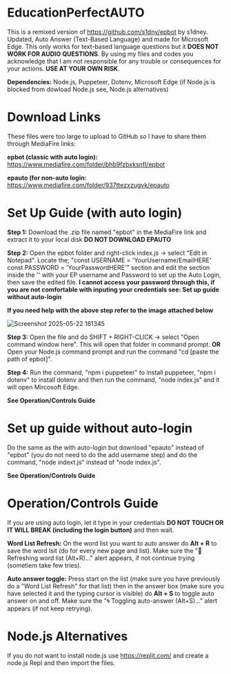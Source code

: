 # EducationPerfectAUTO
This is a remixed version of https://github.com/s1dny/epbot by s1dney. Updated, Auto Answer (Text-Based Language) and made for Microsoft Edge.
This only works for text-based language questions but it **DOES NOT WORK FOR AUDIO QUESTIONS**.
By using my files and codes you acknowledge that I am not responsible for any trouble or consequences for your actions. **USE AT YOUR OWN RISK**.

**Dependencies:** Node.js, Puppeteer, Dotenv, Microsoft Edge (if Node.js is blocked from dowload Node.js see, Node.js alternatives)

# Download Links

These files were too large to upload to GitHub so I have to share them through MediaFire links:

**epbot (classic with auto login):** https://www.mediafire.com/folder/bhb9fzbxksnfl/epbot

**epauto (for non-auto login:** https://www.mediafire.com/folder/937ttezxzugvk/epauto

# Set Up Guide (with auto login)

**Step 1:** Download the .zip file named "epbot" in the MediaFire link and extract it to your local disk **DO NOT DOWNLOAD EPAUTO**

**Step 2:** Open the epbot folder and right-click index.js -> select "Edit in Notepad". Locate the; "const USERNAME = 'YourUsername/EmailHERE'
const PASSWORD = 'YourPasswordHERE'" section and edit the section inside the '' with your EP username and Password to set up the Auto Login, 
then save the edited file. **I cannot access your password through this, if you are not comfortable with inputing your credentials see: Set up 
guide without auto-login**

**If you need help with the above step refer to the image attached below**

![Screenshot 2025-05-22 181345](https://github.com/user-attachments/assets/64c3c39d-3e8d-4196-a4cf-93caf122dd71)

**Step 3:** Open the file and do SHIFT + RIGHT-CLICK -> select "Open command window here". This will open that folder in command prompt. **OR**
Open your Node.js command prompt and run the command "cd [paste the path of epbot]".

**Step 4:** Run the command, "npm i puppeteer" to install puppeteer, "npm i dotenv" to install dotenv and then run the command, "node index.js" 
and it will open Mircosoft Edge.

**See Operation/Controls Guide**

# Set up guide without auto-login

Do the same as the with auto-login but download "epauto" instead of "epbot" (you do not need to do the add username step) and do the command,
"node indext.js" instead of "node index.js".

**See Operation/Controls Guide**

# Operation/Controls Guide

If you are using auto login, let it type in your credentials **DO NOT TOUCH OR IT WILL BREAK (including the login button)** and then wait.

**Word List Refresh:** On the word list you want to auto answer do **Alt + R** to save the word lsit (do for every new page and list). Make
sure the "🔁 Refreshing word list (Alt+R)..." alert appears, if not continue trying (sometiem take few tries).

**Auto answer toggle:** Press start on the list (make sure you have previously do a "Word List Refresh" for that list) then in the answer
box (make sure you have selected it and the typing cursor is visible) do **Alt + S** to toggle auto answer on and off. Make sure the
"🌀 Toggling auto-answer (Alt+S)..." alert appears (if not keep retrying).

# Node.js Alternatives
If you do not want to install node.js use https://replit.com/ and create a node.js Repl and then import the files.

